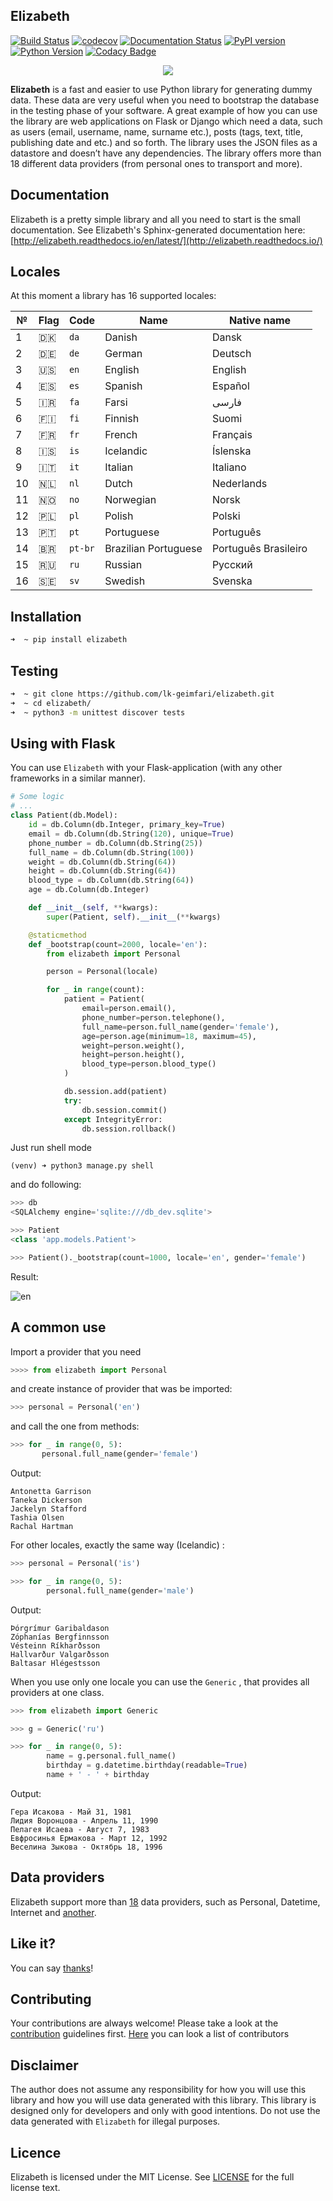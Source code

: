 ## Elizabeth
[![Build Status](https://travis-ci.org/lk-geimfari/elizabeth.svg?branch=master)](https://travis-ci.org/lk-geimfari/elizabeth)
[![codecov](https://codecov.io/gh/lk-geimfari/elizabeth/branch/master/graph/badge.svg)](https://codecov.io/gh/lk-geimfari/elizabeth)
[![Documentation Status](https://readthedocs.org/projects/elizabeth/badge/?version=latest)](http://elizabeth.readthedocs.io/en/latest/?badge=latest)
[![PyPI version](https://badge.fury.io/py/elizabeth.svg)](https://badge.fury.io/py/elizabeth)
[![Python Version](https://img.shields.io/badge/python-v3.3%2C%20v3.4%2C%20v3.5%2C%20v3.6-brightgreen.svg)](https://github.com/lk-geimfari/elizabeth/)
[![Codacy Badge](https://api.codacy.com/project/badge/Grade/d773f20efa67430683bb24fff5af9db8)](https://www.codacy.com/app/likid-geimfari/church)

<p align="center">
  <img src="https://raw.githubusercontent.com/lk-geimfari/elizabeth/master/other/elizabeth_1.png">
  <br>
</p>

**Elizabeth** is a fast and easier to use Python library for generating dummy data. These data are very useful when you need to bootstrap the database in the testing phase of your software. A great example of how you can use the library are web applications on Flask or Django which need a data, such as users (email, username, name, surname etc.), posts (tags, text, title, publishing date and etc.) and so forth. The library uses the JSON files as a datastore and doesn’t have any dependencies. The library offers more than 18 different data providers (from personal ones to transport and more).


## Documentation
Elizabeth is a pretty simple library and all you need to start is the small documentation. See Elizabeth's Sphinx-generated documentation here: [http://elizabeth.readthedocs.io/en/latest/](http://elizabeth.readthedocs.io/)

## Locales

At this moment a library has 16 supported locales:

| №  | Flag  | Code       | Name                 | Native name |
|--- |---   |---        |---                |---         |
| 1  | 🇩🇰   |  `da`      | Danish               | Dansk       |
| 2  | 🇩🇪   |  `de`      | German               | Deutsch     |
| 3  | 🇺🇸   |  `en`      | English              | English     |
| 4  | 🇪🇸   |  `es`      | Spanish              | Español     |
| 5  | 🇮🇷   |  `fa`      | Farsi                |      فارسی  |
| 6  | 🇫🇮   |  `fi`      | Finnish              | Suomi       |
| 7  | 🇫🇷   |  `fr`      | French               | Français    |
| 8  | 🇮🇸   |  `is`      | Icelandic            | Íslenska    |
| 9  | 🇮🇹   |  `it`      | Italian              | Italiano    |
| 10 | 🇳🇱   |  `nl`      | Dutch                | Nederlands  |
| 11 | 🇳🇴   |  `no`      | Norwegian            | Norsk       |
| 12 | 🇵🇱   |  `pl`      | Polish               | Polski      |
| 13 | 🇵🇹   |  `pt`      | Portuguese           | Português   |
| 14 | 🇧🇷   |  `pt-br`   | Brazilian Portuguese | Português Brasileiro |
| 15 | 🇷🇺   |  `ru`      | Russian              | Русский     |
| 16 | 🇸🇪   |  `sv`      | Swedish              | Svenska     |




## Installation
```zsh
➜  ~ pip install elizabeth
```

## Testing
```zsh
➜  ~ git clone https://github.com/lk-geimfari/elizabeth.git
➜  ~ cd elizabeth/
➜  ~ python3 -m unittest discover tests
```

## Using with Flask

You can use `Elizabeth` with your Flask-application (with any other frameworks in a similar manner).

```python
# Some logic
# ...
class Patient(db.Model):
    id = db.Column(db.Integer, primary_key=True)
    email = db.Column(db.String(120), unique=True)
    phone_number = db.Column(db.String(25))
    full_name = db.Column(db.String(100))
    weight = db.Column(db.String(64))
    height = db.Column(db.String(64))
    blood_type = db.Column(db.String(64))
    age = db.Column(db.Integer)

    def __init__(self, **kwargs):
        super(Patient, self).__init__(**kwargs)

    @staticmethod
    def _bootstrap(count=2000, locale='en'):
        from elizabeth import Personal

        person = Personal(locale)

        for _ in range(count):
            patient = Patient(
                email=person.email(),
                phone_number=person.telephone(),
                full_name=person.full_name(gender='female'),
                age=person.age(minimum=18, maximum=45),
                weight=person.weight(),
                height=person.height(),
                blood_type=person.blood_type()
            )

            db.session.add(patient)
            try:
                db.session.commit()
            except IntegrityError:
                db.session.rollback()
```

Just run shell mode
```
(venv) ➜ python3 manage.py shell
```

and do following:

```python
>>> db
<SQLAlchemy engine='sqlite:///db_dev.sqlite'>

>>> Patient
<class 'app.models.Patient'>

>>> Patient()._bootstrap(count=1000, locale='en', gender='female')
```

Result:

![en](https://raw.githubusercontent.com/lk-geimfari/elizabeth/master/other/screenshots/en_bootstrap.png)


## A common use

Import a provider that you need

```python
>>>> from elizabeth import Personal
```
and create instance of provider that was be imported:

```python
>>> personal = Personal('en')
```
and call the one from methods:

```python
>>> for _ in range(0, 5):
       personal.full_name(gender='female')
```

Output:
```
Antonetta Garrison
Taneka Dickerson
Jackelyn Stafford
Tashia Olsen
Rachal Hartman
```

For other locales, exactly the same way (Icelandic) :

```python
>>> personal = Personal('is')
```

```python
>>> for _ in range(0, 5):
        personal.full_name(gender='male')
```

Output:
```
Þórgrímur Garibaldason
Zóphanías Bergfinnsson
Vésteinn Ríkharðsson
Hallvarður Valgarðsson
Baltasar Hlégestsson
```

When you use only one locale you can use the `Generic` , that provides all providers at one class.

```python
>>> from elizabeth import Generic

>>> g = Generic('ru')

>>> for _ in range(0, 5):
        name = g.personal.full_name()
        birthday = g.datetime.birthday(readable=True)
        name + ' - ' + birthday

```
Output:
```
Гера Исакова - Май 31, 1981
Лидия Воронцова - Апрель 11, 1990
Пелагея Исаева - Август 7, 1983
Евфросинья Ермакова - Март 12, 1992
Веселина Зыкова - Октябрь 18, 1996
```

## Data providers
Elizabeth support more than [18](https://github.com/lk-geimfari/elizabeth/blob/master/PROVIDERS.md) data providers, such as Personal, Datetime, Internet and [another](https://github.com/lk-geimfari/elizabeth/blob/master/PROVIDERS.md).

## Like it?
You can say [thanks](https://saythanks.io/to/lk-geimfari)!


## Contributing
Your contributions are always welcome! Please take a look at the [contribution](https://github.com/lk-geimfari/elizabeth/blob/master/CONTRIBUTING.md) guidelines first. [Here](https://github.com/lk-geimfari/elizabeth/blob/master/CONTRIBUTING.md#contributors) you can look a list of contributors


## Disclaimer
The author does not assume any responsibility for how you will use this library and how you will use data generated with this library. This library is designed only for developers and only with good intentions. Do not use the data generated with `Elizabeth` for illegal purposes.


## Licence
Elizabeth is licensed under the MIT License. See [LICENSE](https://github.com/lk-geimfari/elizabeth/blob/master/LICENSE)  for the full license text.
